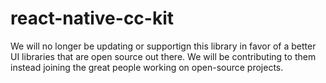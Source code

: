# react-native-cc-kit
 
We will no longer be updating or supportign this library in favor of a better UI libraries that are open source out there. We will be contributing to them instead joining the great people working on open-source projects.
